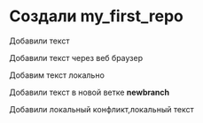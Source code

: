 ﻿# Создали my_first_repo

Добавили текст  

Добавили текст через веб браузер

Добавим текст локально

Добавили текст в новой ветке **newbranch**

Добавили локальный конфликт,локальный текст

